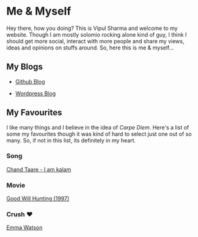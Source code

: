 # Me & Myself

Hey there, how you doing? This is Vipul Sharma and welcome to my website. Though I am mostly solomio rocking alone kind of guy, I think I should get more social, interact with more people and share my views, ideas and opinions on stuffs around. So, here this is me & myself...


## My Blogs

* [Github Blog](https://thevipulsharma.github.io/blogs)

* [Wordpress Blog](https://thevipulsharma.wordpress.com)


## My Favourites
I like many things and I believe in the idea of _Carpe Diem_. Here's a list of some my favourites though it was kind of hard to select just one out of so many. So, if not in this list, its definitely in my heart. 

### Song
[Chand Taare - I am kalam](https://youtu.be/iWNyT02qVSU)

### Movie
[Good Will Hunting (1997)](https://www.imdb.com/title/tt0119217/)

### Crush &hearts;
[Emma Watson](http://static.dnaindia.com/sites/default/files/2015/08/16/366097-emma-watson.jpg)
